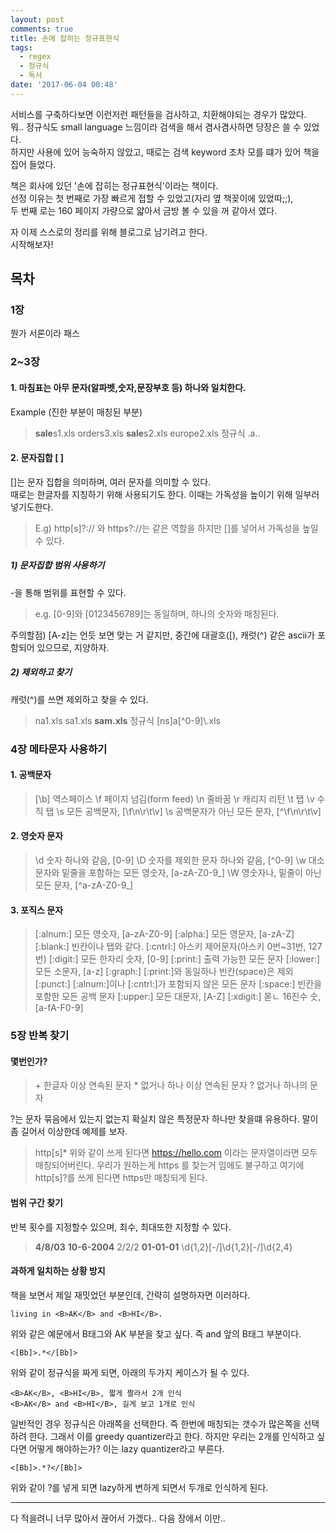 ```yaml
---
layout: post
comments: true
title: 손에 잡히는 정규표현식
tags:
  - regex
  - 정규식
  - 독서
date: '2017-06-04 00:48'
---
```


서비스를 구축하다보면 이런저런 패턴들을 검사하고, 치환해야되는 경우가 많았다.  
뭐.. 정규식도 small language 느낌이라 검색을 해서 겸사겸사하면 당장은 쓸 수 있었다.  
하지만 사용에 있어 능숙하지 않았고, 때로는 검색 keyword 조차 모를 떄가 있어 책을 집어 들었다.


책은 회사에 있던 '손에 잡히는 정규표현식'이라는 책이다.  
선정 이유는 첫 번째로 가장 빠르게 접할 수 있었고(자리 옆 책꽂이에 있었따;;),  
두 번째 로는 160 페이지 가량으로 얇아서 금방 볼 수 있을 꺼 같아서 였다.  

자 이제 스스로의 정리를 위해 블로그로 남기려고 한다.  
시작해보자!  

## 목차

### 1장
뭔가 서론이라 패스


### 2~3장

#### 1. 마침표는 아무 문자(알파벳,숫자,문장부호 등) 하나와 일치한다.

Example (진한 부분이 매칭된 부분)
>**sale**s1.xls
>orders3.xls
>**sale**s2.xls
>europe2.xls
>정규식 .a..


#### 2. 문자집합 [ ]
[]는 문자 집합을 의미하며, 여러 문자를 의미할 수 있다.  
때로는 한글자를 지칭하기 위해 사용되기도 한다. 이때는 가독성을 높이기 위해 일부러 넣기도한다.  
>E.g) http[s]?:// 와 https?://는 같은 역할을 하지만 []를 넣어서 가독성을 높일 수 있다.  

##### 1) 문자집합 범위 사용하기
-을 통해 범위를 표현할 수 있다.
>e.g. [0-9]와 [0123456789]는 동일하며, 하나의 숫자와 매칭된다.

주의할점) [A-z]는 언듯 보면 맞는 거 같지만, 중간에 대괄호([), 캐럿(^) 같은 ascii가 포함되어 있으므로, 지양하자.

##### 2) 제외하고 찾기
캐럿(^)를 쓰면 제외하고 찾을 수 있다.

>na1.xls
>sa1.xls
>**sam.xls**
>정규식 [ns]a[^0-9]\\.xls


### 4장 메타문자 사용하기
#### 1. 공백문자
> [\b]  역스페이스
> \f    페이지 넘김(form feed)
> \n    줄바꿈
> \r    캐리지 리턴
> \t    탭
> \v    수직 탭
> \s    모든 공백문자, [\f\n\r\t\v]
> \s    공백문자가 아닌 모든 문자, [^\f\n\r\t\v]


#### 2. 영숫자 문자
> \d    숫자 하나와 같음, [0-9]
> \D    숫자를 제외한 문자 하나와 같음, [^0-9]
> \w    대소문자와 밑줄을 포함하는 모든 영숫자, [a-zA-Z0-9_]
> \W    영숫자나, 밑줄이 아닌 모든 문자, [^a-zA-Z0-9_]


#### 3. 포직스 문자
> [:alnum:]   모든 영숫자, [a-zA-Z0-9]
> [:alpha:]   모든 영문자, [a-zA-Z]
> [:blank:]   빈칸이나 탭와 같다.
> [:cntrl:]   아스키 제어문자(아스키 0번~31번, 127번)
> [:digit:]   모든 한자리 숫자, [0-9]
> [:print:]   출력 가능한 모든 문자
> [:lower:]   모든 소문자, [a-z]
> [:graph:]   [:print:]와 동일하나 빈칸(space)은 제외
> [:punct:]   [:alnum:]이나 [:cntrl:]가 포함되지 않은 모든 문자
> [:space:]   빈칸을 포함한 모든 공백 문자
> [:upper:]   모든 대문자, [A-Z]
> [:xdigit:]  몯ㄴ 16진수 숫, [a-fA-F0-9]


### 5장 반복 찾기
#### 몇번인가?
> \+  한글자 이상 연속된 문자
> \*  없거나 하나 이상 연속된 문자
> ?   없거나 하나의 문자

?는 문자 묶음에서 있는지 없는지 확실치 않은 특정문자 하나만 찾을떄 유용하다.
말이 좀 길어서 이상한데 예제를 보자.
> http[s]*
위와 같이 쓰게 된다면 https://hello.com 이라는 문자열이라면 모두 매칭되어버린다.
우리가 원하는게 https 를 찾는거 임에도 불구하고
여기에 http[s]?를 쓰게 된다면 https만 매칭되게 된다.


#### 범위 구간 찾기
반복 횟수를 지정할수 있으며, 최수, 최대또한 지정할 수 있다.

> **4/8/03**
> **10-6-2004**
> 2/2/2
> **01-01-01**
> \d{1,2}[-\/]\d{1,2}[-\/]\d{2,4}


#### 과하게 일치하는 상황 방지
책을 보면서 제일 재밋었던 부분인데,
간략히 설명하자면 이러하다.
```
living in <B>AK</B> and <B>HI</B>.
```
위와 같은 예문에서 B태그와 AK 부분을 찾고 싶다. 즉 and 앞의 B태그 부분이다.
```
<[Bb]>.*</[Bb]>
```
위와 같이 정규식을 짜게 되면, 아래의 두가지 케이스가 될 수 있다.
```
<B>AK</B>, <B>HI</B>, 짧게 짤라서 2개 인식
<B>AK</B> and <B>HI</B>, 길게 보고 1개로 인식
```
일반적인 경우 정규식은 아래쪽을 선택한다. 즉 한번에 매칭되는 갯수가 많은쪽을 선택하려 한다.
그래서 이를 greedy quantizer라고 한다.
하지만 우리는 2개를 인식하고 싶다면 어떻게 해야하는가? 이는 lazy quantizer라고 부른다.

```
<[Bb]>.*?</[Bb]>
```
위와 같이 ?를 넣게 되면 lazy하게 변하게 되면서 두개로 인식하게 된다.


---
다 적을려니 너무 많아서 끊어서 가겠다..
다음 장에서 이만..
